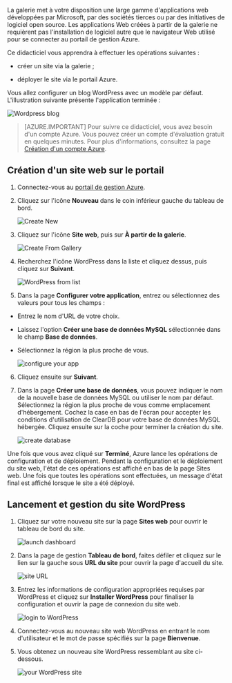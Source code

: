 ﻿La galerie met à votre disposition une large gamme d'applications web développées par Microsoft, par des sociétés tierces ou par des initiatives de logiciel open source. Les applications Web créées à partir de la galerie ne requièrent pas l'installation de logiciel autre que le navigateur Web utilisé pour se connecter au portail de gestion Azure. 

Ce didacticiel vous apprendra à effectuer les opérations suivantes :

- créer un site via la galerie ;

- déployer le site via le portail Azure.
 
Vous allez configurer un blog WordPress avec un modèle par défaut. L'illustration suivante présente l'application terminée :


![Wordpress blog][13]

> [AZURE.IMPORTANT] Pour suivre ce didacticiel, vous avez besoin d'un compte Azure. Vous pouvez créer un compte d'évaluation gratuit en quelques minutes. Pour plus d'informations, consultez la page [Création d'un compte Azure](http://www.windowsazure.com/fr-fr/develop/php/tutorials/create-a-windows-azure-account/"%20target="_blank").

## Création d'un site web sur le portail

1. Connectez-vous au [portail de gestion Azure](http://manage.windowsazure.com).

2. Cliquez sur l'icône **Nouveau** dans le coin inférieur gauche du tableau de bord.
	
	![Create New][5]

3. Cliquez sur l'icône **Site web**, puis sur **À partir de la galerie**.
	
	![Create From Gallery][6]

4. Recherchez l'icône WordPress dans la liste et cliquez dessus, puis cliquez sur **Suivant**.
	
	![WordPress from list][7]

5. Dans la page **Configurer votre application**, entrez ou sélectionnez des valeurs pour tous les champs :
	
- Entrez le nom d'URL de votre choix.	
- Laissez l'option **Créer une base de données MySQL** sélectionnée dans le champ **Base de données**.
- Sélectionnez la région la plus proche de vous.

	![configure your app][8]

6. Cliquez ensuite sur **Suivant**.

7. Dans la page **Créer une base de données**, vous pouvez indiquer le nom de la nouvelle base de données MySQL ou utiliser le nom par défaut. Sélectionnez la région la plus proche de vous comme emplacement d'hébergement. Cochez la case en bas de l'écran pour accepter les conditions d'utilisation de ClearDB pour votre base de données MySQL hébergée. Cliquez ensuite sur la coche pour terminer la création du site. 
	
	![create database][9]

Une fois que vous avez cliqué sur **Terminé**, Azure lance les opérations de configuration et de déploiement. Pendant la configuration et le déploiement du site web, l'état de ces opérations est affiché en bas de la page Sites web. Une fois que toutes les opérations sont effectuées, un message d'état final est affiché lorsque le site a été déployé.

## Lancement et gestion du site WordPress

1. Cliquez sur votre nouveau site sur la page **Sites web** pour ouvrir le tableau de bord du site.

	![launch dashboard][10]

2. Dans la page de gestion **Tableau de bord**, faites défiler et cliquez sur le lien sur la gauche sous **URL du site** pour ouvrir la page d'accueil du site.

	![site URL][11] 

3. Entrez les informations de configuration appropriées requises par WordPress et cliquez sur **Installer WordPress** pour finaliser la configuration et ouvrir la page de connexion du site web.

	![login to WordPress][12]

4. Connectez-vous au nouveau site web WordPress en entrant le nom d'utilisateur et le mot de passe spécifiés sur la page **Bienvenue**.

5. Vous obtenez un nouveau site WordPress ressemblant au site ci-dessous.  

	![your WordPress site][13]






[5]: ./media/website-from-gallery/wordpressgallery-01.png
[6]: ./media/website-from-gallery/wordpressgallery-02.png
[7]: ./media/website-from-gallery/wordpressgallery-03.png
[8]: ./media/website-from-gallery/wordpressgallery-04.png
[9]: ./media/website-from-gallery/wordpressgallery-05.png
[10]: ./media/website-from-gallery/wordpressgallery-06.png
[11]: ./media/website-from-gallery/wordpressgallery-07.png
[12]: ./media/website-from-gallery/wordpressgallery-08.png
[13]: ./media/website-from-gallery/wordpressgallery-09.png





<!--HONumber=42-->
